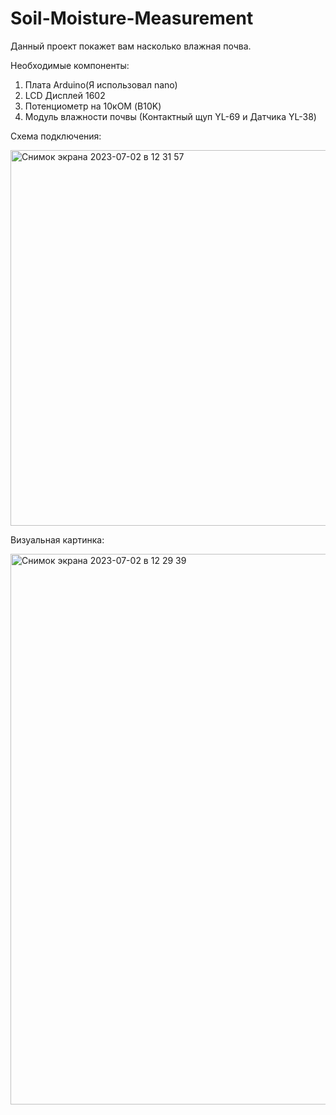 # Soil-Moisture-Measurement
Данный проект покажет вам насколько влажная почва. 

Необходимые компоненты:
1. Плата Arduino(Я использовал nano)
2. LCD Дисплей 1602
3. Потенциометр на 10кОМ (B10K)
4. Модуль влажности почвы (Контактный щуп YL-69 и Датчика YL-38)

Схема подключения:

<img width="601" alt="Снимок экрана 2023-07-02 в 12 31 57" src="https://github.com/asd-681/Soil-Moisture-Measurement/assets/105309319/f8ec3a78-e5c8-4207-9376-f8373b7f8fb4">



Визуальная картинка:

<img width="881" alt="Снимок экрана 2023-07-02 в 12 29 39" src="https://github.com/asd-681/Soil-Moisture-Measurement/assets/105309319/deb2cbbd-573b-4e82-ab35-9aad638f848f">
